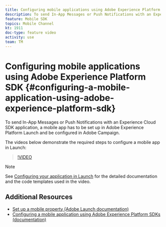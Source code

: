 ```yaml
---
title: Configuring mobile applications using Adobe Experience Platform SDK
description: To send In-App Messages or Push Notifications with an Experience Cloud SDK application, a mobile app has to be set up in Adobe Experience Platform Launch and be configured in Adobe Campaign
feature: Mobile SDK
topics: Mobile Channel
kt: 1911
doc-type: feature video
activity: use
team: TM
---
```


# Configuring mobile applications using Adobe Experience Platform SDK {#configuring-a-mobile-application-using-adobe-experience-platform-sdk}

To send In-App Messages or Push Notifications with an Experience Cloud SDK application, a mobile app has to be set up in Adobe Experience Platform Launch and be configured in Adobe Campaign.

The videos below demonstrate the required steps to configure a mobile app in Launch:

>[!VIDEO](https://video.tv.adobe.com/v/26224?quality=12)

>[!NOTE]
>See [Configuring your application in Launch](https://helpx.adobe.com/campaign/kb/configuring-app-sdk.html#ConfiguringyourapplicationinLaunch) for the detailed documentation and the code templates used in the video.

## Additional Resources

* [Set up a mobile property  (Adobe Launch documentation)](https://aep-sdks.gitbook.io/docs/getting-started/create-a-mobile-property)
* [Configuring a mobile application using Adobe Experience Platform SDKs (documentation)](https://helpx.adobe.com/campaign/kb/configuring-app-sdk.html)
